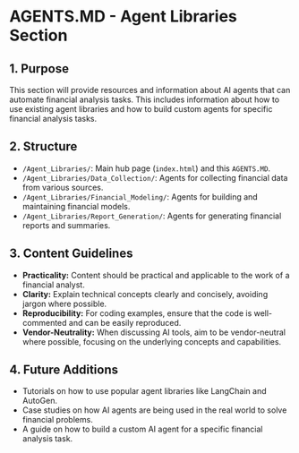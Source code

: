 # AGENTS.MD - Agent Libraries Section

## 1. Purpose

This section will provide resources and information about AI agents that can automate financial analysis tasks. This includes information about how to use existing agent libraries and how to build custom agents for specific financial analysis tasks.

## 2. Structure

*   `/Agent_Libraries/`: Main hub page (`index.html`) and this `AGENTS.MD`.
*   `/Agent_Libraries/Data_Collection/`: Agents for collecting financial data from various sources.
*   `/Agent_Libraries/Financial_Modeling/`: Agents for building and maintaining financial models.
*   `/Agent_Libraries/Report_Generation/`: Agents for generating financial reports and summaries.

## 3. Content Guidelines

*   **Practicality:** Content should be practical and applicable to the work of a financial analyst.
*   **Clarity:** Explain technical concepts clearly and concisely, avoiding jargon where possible.
*   **Reproducibility:** For coding examples, ensure that the code is well-commented and can be easily reproduced.
*   **Vendor-Neutrality:** When discussing AI tools, aim to be vendor-neutral where possible, focusing on the underlying concepts and capabilities.

## 4. Future Additions

*   Tutorials on how to use popular agent libraries like LangChain and AutoGen.
*   Case studies on how AI agents are being used in the real world to solve financial problems.
*   A guide on how to build a custom AI agent for a specific financial analysis task.
